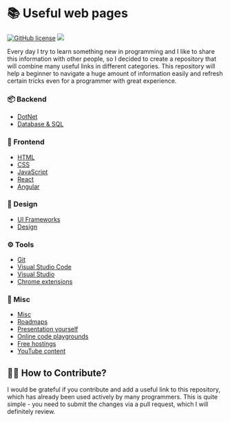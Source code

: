 # 📚 Useful web pages

[![GitHub license](https://img.shields.io/badge/license-MIT-brightgreen.svg)](https://github.com/MikhailMasny/useful-web-pages/blob/master/LICENSE) ![](https://vistr.dev/badge?repo=MikhailMasny.useful-web-pages&color=49c31b) 

Every day I try to learn something new in programming and I like to share this information with other people, so I decided to create a repository that will combine many useful links in different categories. This repository will help a beginner to navigate a huge amount of information easily and refresh certain tricks even for a programmer with great experience.

### 📦 Backend

- [DotNet](https://github.com/MikhailMasny/useful-web-pages/blob/master/docs/dotnet.md)
- [Database & SQL](https://github.com/MikhailMasny/useful-web-pages/blob/master/docs/database.md)

### 📃 Frontend

- [HTML](https://github.com/MikhailMasny/useful-web-pages/blob/master/docs/html.md)
- [CSS](https://github.com/MikhailMasny/useful-web-pages/blob/master/docs/css.md)
- [JavaScript](https://github.com/MikhailMasny/useful-web-pages/blob/master/docs/javascript.md)
- [React](https://github.com/MikhailMasny/useful-web-pages/blob/master/docs/react.md)
- [Angular](https://github.com/MikhailMasny/useful-web-pages/blob/master/docs/angular.md)

### 💎 Design

- [UI Frameworks](https://github.com/MikhailMasny/useful-web-pages/blob/master/docs/ui-framework.md)
- [Design](https://github.com/MikhailMasny/useful-web-pages/blob/master/docs/design.md)

### ⚙️ Tools

- [Git](https://github.com/MikhailMasny/useful-web-pages/blob/master/docs/git.md)
- [Visual Studio Code](https://github.com/MikhailMasny/useful-web-pages/blob/master/docs/vs-code.md)
- [Visual Studio](https://github.com/MikhailMasny/useful-web-pages/blob/master/docs/vs.md)
- [Chrome extensions](https://github.com/MikhailMasny/useful-web-pages/blob/master/docs/chrome.md)

### 🌌 Misc

- [Misc](https://github.com/MikhailMasny/useful-web-pages/blob/master/docs/misc.md)
- [Roadmaps](https://github.com/MikhailMasny/useful-web-pages/blob/master/docs/roadmaps.md)
- [Presentation yourself](https://github.com/MikhailMasny/useful-web-pages/blob/master/docs/presentation.md)
- [Online code playgrounds](https://github.com/MikhailMasny/useful-web-pages/blob/master/docs/sandbox.md)
- [Free hostings](https://github.com/MikhailMasny/useful-web-pages/blob/master/docs/hosting.md)
- [YouTube content](https://github.com/MikhailMasny/useful-web-pages/blob/master/docs/youtube.md)

## 🙌🏼 How to Contribute?

I would be grateful if you contribute and add a useful link to this repository, which has already been used actively by many programmers. This is quite simple - you need to submit the changes via a pull request, which I will definitely review.
